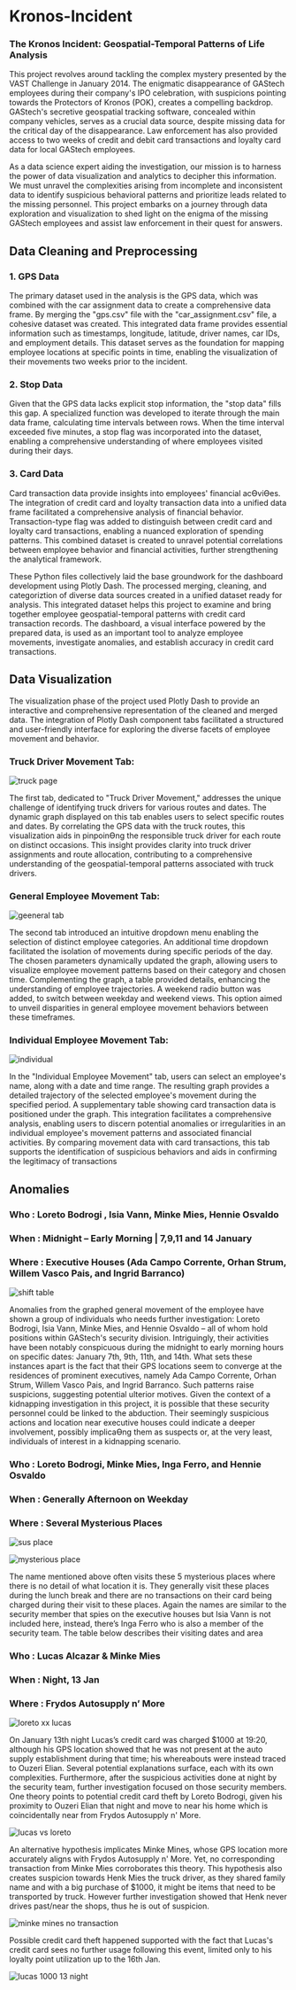 # Kronos-Incident
### The Kronos Incident: Geospatial-Temporal Patterns of Life Analysis

This project revolves around tackling the complex mystery presented by the VAST Challenge in January 2014. The enigmatic disappearance of GAStech employees during their company's IPO celebration, with suspicions pointing towards the Protectors of Kronos (POK), creates a compelling backdrop. GAStech's secretive geospatial tracking software, concealed within company vehicles, serves as a crucial data source, despite missing data for the critical day of the disappearance. Law enforcement has also provided access to two weeks of credit and debit card transactions and loyalty card data for local GAStech employees.

As a data science expert aiding the investigation, our mission is to harness the power of data visualization and analytics to decipher this information. We must unravel the complexities arising from incomplete and inconsistent data to identify suspicious behavioral patterns and prioritize leads related to the missing personnel. This project embarks on a journey through data exploration and visualization to shed light on the enigma of the missing GAStech employees and assist law enforcement in their quest for answers.

## Data Cleaning and Preprocessing 
### 1. GPS Data 
The primary dataset used in the analysis is the GPS data, which was combined with the car 
assignment data to create a comprehensive data frame. By merging the "gps.csv" file with the 
"car_assignment.csv" file, a cohesive dataset was created. This integrated data frame provides 
essential information such as timestamps, longitude, latitude, driver names, car IDs, and 
employment details. This dataset serves as the foundation for mapping employee locations at 
specific points in time, enabling the visualization of their movements two weeks prior to the 
incident. 

### 2. Stop Data 
Given that the GPS data lacks explicit stop information, the "stop data" fills this gap. A 
specialized function was developed to iterate through the main data frame, calculating time 
intervals between rows. When the time interval exceeded five minutes, a stop flag was 
incorporated into the dataset, enabling a comprehensive understanding of where employees 
visited during their days. 

### 3. Card Data 
Card transaction data provide insights into employees' financial acƟviƟes. The integration of 
credit card and loyalty transaction data into a unified data frame facilitated a comprehensive 
analysis of financial behavior. Transaction-type flag was added to distinguish between credit 
card and loyalty card transactions, enabling a nuanced exploration of spending patterns. This 
combined dataset is created to unravel potential correlations between employee behavior and 
financial activities, further strengthening the analytical framework.

These Python files collectively laid the base groundwork for the dashboard development using Plotly 
Dash. The processed merging, cleaning, and categoriztion of diverse data sources created in a unified 
dataset ready for analysis. This integrated dataset helps this project to examine and bring together 
employee geospatial-temporal patterns with credit card transaction records. The dashboard, a visual 
interface powered by the prepared data, is used as an important tool to analyze employee movements, 
investigate anomalies, and establish accuracy in credit card transactions.

## Data Visualization 
The visualization phase of the project used Plotly Dash to provide an interactive and comprehensive representation of the cleaned and merged data. The integration of Plotly Dash component tabs facilitated a structured and user-friendly interface for exploring the diverse facets of employee movement and behavior. 

### Truck Driver Movement Tab: 
![truck page](https://github.com/wtwilley17/Kronos-Incident/assets/93458004/df480ca8-aafd-4d15-b7de-540edd320f70)

The first tab, dedicated to "Truck Driver Movement," addresses the unique challenge of 
identifying truck drivers for various routes and dates. The dynamic graph displayed on this tab enables 
users to select specific routes and dates. By correlating the GPS data with the truck routes, this 
visualization aids in pinpoinƟng the responsible truck driver for each route on distinct occasions. This 
insight provides clarity into truck driver assignments and route allocation, contributing to a 
comprehensive understanding of the geospatial-temporal patterns associated with truck drivers.

### General Employee Movement Tab: 
![geeneral tab](https://github.com/wtwilley17/Kronos-Incident/assets/93458004/16dd1ec6-52b7-470e-b7bb-8e37a93f3f16)

The second tab introduced an intuitive dropdown menu enabling the selection of distinct 
employee categories. An additional time dropdown facilitated the isolation of movements during specific 
periods of the day. The chosen parameters dynamically updated the graph, allowing users to visualize 
employee movement patterns based on their category and chosen time. Complementing the graph, a 
table provided details, enhancing the understanding of employee trajectories. A weekend radio button
was added, to switch between weekday and weekend views. This option aimed to unveil disparities in 
general employee movement behaviors between these timeframes.


### Individual Employee Movement Tab: 
![individual](https://github.com/wtwilley17/Kronos-Incident/assets/93458004/1ec21ee7-fafc-42f5-bcc7-d8f9b40b3abd)

In the "Individual Employee Movement" tab, users can select an employee's name, along with a 
date and time range. The resulting graph provides a detailed trajectory of the selected employee's 
movement during the specified period. A supplementary table showing card transaction data is 
positioned under the graph. This integration facilitates a comprehensive analysis, enabling users to 
discern potential anomalies or irregularities in an individual employee's movement patterns and 
associated financial activities. By comparing movement data with card transactions, this tab supports the 
identification of suspicious behaviors and aids in confirming the legitimacy of transactions

## Anomalies

### Who : Loreto Bodrogi , Isia Vann, Minke Mies, Hennie Osvaldo    
### When : Midnight – Early Morning | 7,9,11 and 14 January     
### Where : Executive Houses (Ada Campo Corrente, Orhan Strum, Willem Vasco Pais, and Ingrid Barranco)     

![shift table](https://github.com/wtwilley17/Kronos-Incident/assets/93458004/b9064698-eb8b-4990-8a88-846cd526b591)

Anomalies from the graphed general movement of the employee have shown a group of 
individuals who needs further investigation: Loreto Bodrogi, Isia Vann, Minke Mies, and Hennie 
Osvaldo – all of whom hold positions within GAStech's security division. Intriguingly, their 
activities have been notably conspicuous during the midnight to early morning hours on specific 
dates: January 7th, 9th, 11th, and 14th. What sets these instances apart is the fact that their GPS 
locations seem to converge at the residences of prominent executives, namely Ada Campo 
Corrente, Orhan Strum, Willem Vasco Pais, and Ingrid Barranco. Such patterns raise suspicions, 
suggesting potential ulterior motives. Given the context of a kidnapping investigation in this 
project, it is possible that these security personnel could be linked to the abduction. Their 
seemingly suspicious actions and location near executive houses could indicate a deeper 
involvement, possibly implicaƟng them as suspects or, at the very least, individuals of interest in 
a kidnapping scenario.

### Who : Loreto Bodrogi, Minke Mies, Inga Ferro, and Hennie Osvaldo  
### When : Generally Afternoon on Weekday  
### Where : Several Mysterious Places  

![sus place](https://github.com/wtwilley17/Kronos-Incident/assets/93458004/41d64117-1402-4da2-a06e-56eba7be3278)

![mysterious place](https://github.com/wtwilley17/Kronos-Incident/assets/93458004/587951d9-8744-4415-9a9e-a29ca64af4e1)

The name mentioned above often visits these 5 mysterious places where there is no detail of 
what location it is. They generally visit these places during the lunch break and there are no 
transactions on their card being charged during their visit to these places. Again the names are 
similar to the security member that spies on the executive houses but Isia Vann is not included 
here, instead, there’s Inga Ferro who is also a member of the security team. The table below 
describes their visiting dates and area

### Who : Lucas Alcazar & Minke Mies  
### When : Night, 13 Jan  
### Where : Frydos Autosupply n’ More   

![loreto xx lucas](https://github.com/wtwilley17/Kronos-Incident/assets/93458004/db631d81-cf02-4e28-8529-e90f08bf5979)

On January 13th night Lucas’s credit card was charged $1000 at 19:20, although his GPS 
location showed that he was not present at the auto supply establishment during that time; his 
whereabouts were instead traced to Ouzeri Elian. Several potential explanations surface, each 
with its own complexities. Furthermore, after the suspicious activities done at night by the 
security team, further investigation focused on those security members. One theory points to 
potential credit card theft by Loreto Bodrogi, given his proximity to Ouzeri Elian that night and 
move to near his home which is coincidentally near from Frydos Autosupply n' More.

![lucas vs loreto](https://github.com/wtwilley17/Kronos-Incident/assets/93458004/af32a8e5-bfc0-4bca-ac94-166919fd3df2)

An alternative hypothesis implicates Minke Mines, whose GPS location more accurately 
aligns with Frydos Autosupply n' More. Yet, no corresponding transaction from Minke Mies 
corroborates this theory. This hypothesis also creates suspicion towards Henk Mies the truck 
driver, as they shared family name and with a big purchase of $1000, it might be items that 
need to be transported by truck. However further investigation showed that Henk never drives 
past/near the shops, thus he is out of suspicion.

![minke mines no transaction](https://github.com/wtwilley17/Kronos-Incident/assets/93458004/735b573e-b031-459b-98a9-8cc421cfdfe3)

Possible credit card theft happened supported with the fact that Lucas's credit card sees 
no further usage following this event, limited only to his loyalty point utilization up to the 16th
Jan. 

![lucas 1000 13 night](https://github.com/wtwilley17/Kronos-Incident/assets/93458004/b20a96f5-253e-458a-a94a-a1e7ec512a1f)










